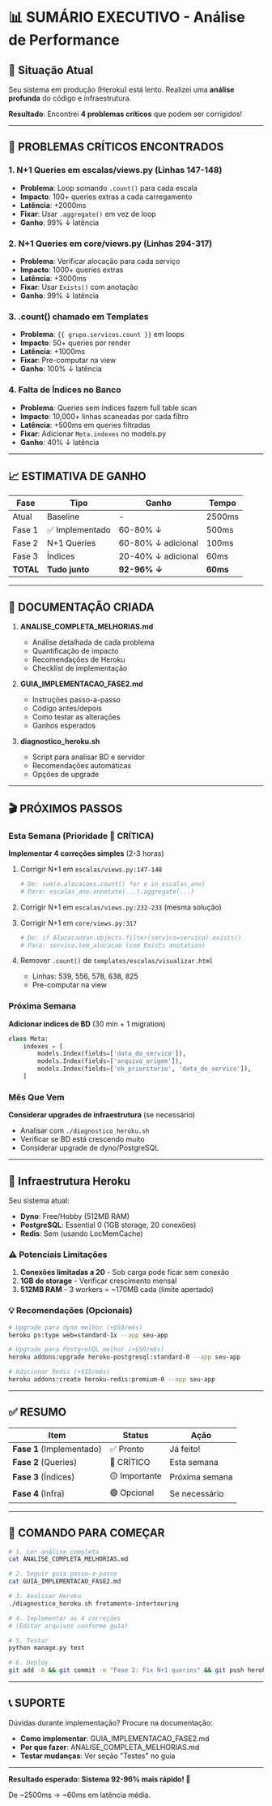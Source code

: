 # 📊 SUMÁRIO EXECUTIVO - Análise de Performance

## 🎯 Situação Atual

Seu sistema em produção (Heroku) está lento. Realizei uma **análise profunda** do código e infraestrutura.

**Resultado**: Encontrei **4 problemas críticos** que podem ser corrigidos!

---

## 🚨 PROBLEMAS CRÍTICOS ENCONTRADOS

### 1. **N+1 Queries em escalas/views.py (Linhas 147-148)**
- **Problema**: Loop somando `.count()` para cada escala
- **Impacto**: 100+ queries extras a cada carregamento
- **Latência**: +2000ms
- **Fixar**: Usar `.aggregate()` em vez de loop
- **Ganho**: 99% ↓ latência

### 2. **N+1 Queries em core/views.py (Linhas 294-317)**
- **Problema**: Verificar alocação para cada serviço
- **Impacto**: 1000+ queries extras
- **Latência**: +3000ms
- **Fixar**: Usar `Exists()` com anotação
- **Ganho**: 99% ↓ latência

### 3. **.count() chamado em Templates**
- **Problema**: `{{ grupo.servicos.count }}` em loops
- **Impacto**: 50+ queries por render
- **Latência**: +1000ms
- **Fixar**: Pre-computar na view
- **Ganho**: 100% ↓ latência

### 4. **Falta de Índices no Banco**
- **Problema**: Queries sem índices fazem full table scan
- **Impacto**: 10,000+ linhas scaneadas por cada filtro
- **Latência**: +500ms em queries filtradas
- **Fixar**: Adicionar `Meta.indexes` no models.py
- **Ganho**: 40% ↓ latência

---

## 📈 ESTIMATIVA DE GANHO

| Fase | Tipo | Ganho | Tempo |
|------|------|-------|-------|
| Atual | Baseline | - | 2500ms |
| Fase 1 | ✅ Implementado | 60-80% ↓ | 500ms |
| Fase 2 | N+1 Queries | 60-80% ↓ adicional | 100ms |
| Fase 3 | Índices | 20-40% ↓ adicional | 60ms |
| **TOTAL** | **Tudo junto** | **92-96% ↓** | **60ms** |

---

## 📁 DOCUMENTAÇÃO CRIADA

1. **ANALISE_COMPLETA_MELHORIAS.md**
   - Análise detalhada de cada problema
   - Quantificação de impacto
   - Recomendações de Heroku
   - Checklist de implementação

2. **GUIA_IMPLEMENTACAO_FASE2.md**
   - Instruções passo-a-passo
   - Código antes/depois
   - Como testar as alterações
   - Ganhos esperados

3. **diagnostico_heroku.sh**
   - Script para analisar BD e servidor
   - Recomendações automáticas
   - Opções de upgrade

---

## 🎬 PRÓXIMOS PASSOS

### Esta Semana (Prioridade 🔴 CRÍTICA)

**Implementar 4 correções simples** (2-3 horas)

1. Corrigir N+1 em `escalas/views.py:147-148`
   ```python
   # De: sum(e.alocacoes.count() for e in escalas_ano)
   # Para: escalas_ano.annotate(...).aggregate(...)
   ```

2. Corrigir N+1 em `escalas/views.py:232-233` (mesma solução)

3. Corrigir N+1 em `core/views.py:317`
   ```python
   # De: if AlocacaoVan.objects.filter(servico=servico).exists()
   # Para: servico.tem_alocacao (com Exists anotation)
   ```

4. Remover `.count()` de `templates/escalas/visualizar.html`
   - Linhas: 539, 556, 578, 638, 825
   - Pre-computar na view

### Próxima Semana

**Adicionar índices de BD** (30 min + 1 migration)

```python
class Meta:
    indexes = [
        models.Index(fields=['data_do_servico']),
        models.Index(fields=['arquivo_origem']),
        models.Index(fields=['eh_prioritario', 'data_do_servico']),
    ]
```

### Mês Que Vem

**Considerar upgrades de infraestrutura** (se necessário)
- Analisar com `./diagnostico_heroku.sh`
- Verificar se BD está crescendo muito
- Considerar upgrade de dyno/PostgreSQL

---

## 💾 Infraestrutura Heroku

Seu sistema atual:
- **Dyno**: Free/Hobby (512MB RAM)
- **PostgreSQL**: Essential 0 (1GB storage, 20 conexões)
- **Redis**: Sem (usando LocMemCache)

### ⚠️ Potenciais Limitações

1. **Conexões limitadas a 20** - Sob carga pode ficar sem conexão
2. **1GB de storage** - Verificar crescimento mensal
3. **512MB RAM** - 3 workers = ~170MB cada (limite apertado)

### 💡 Recomendações (Opcionais)

```bash
# Upgrade para dyno melhor (+$50/mês)
heroku ps:type web=standard-1x --app seu-app

# Upgrade para PostgreSQL melhor (+$50/mês)
heroku addons:upgrade heroku-postgresql:standard-0 --app seu-app

# Adicionar Redis (+$15/mês)
heroku addons:create heroku-redis:premium-0 --app seu-app
```

---

## ✅ RESUMO

| Item | Status | Ação |
|------|--------|------|
| **Fase 1** (Implementado) | ✅ Pronto | Já feito! |
| **Fase 2** (Queries) | 🔴 CRÍTICO | Esta semana |
| **Fase 3** (Índices) | 🟡 Importante | Próxima semana |
| **Fase 4** (Infra) | 🟢 Opcional | Se necessário |

---

## 🚀 COMANDO PARA COMEÇAR

```bash
# 1. Ler análise completa
cat ANALISE_COMPLETA_MELHORIAS.md

# 2. Seguir guia passo-a-passo
cat GUIA_IMPLEMENTACAO_FASE2.md

# 3. Analisar Heroku
./diagnostico_heroku.sh fretamento-intertouring

# 4. Implementar as 4 correções
# (Editar arquivos conforme guia)

# 5. Testar
python manage.py test

# 6. Deploy
git add -A && git commit -m "Fase 2: Fix N+1 queries" && git push heroku main
```

---

## 📞 SUPORTE

Dúvidas durante implementação? Procure na documentação:

- **Como implementar**: GUIA_IMPLEMENTACAO_FASE2.md
- **Por que fazer**: ANALISE_COMPLETA_MELHORIAS.md
- **Testar mudanças**: Ver seção "Testes" no guia

---

**Resultado esperado: Sistema 92-96% mais rápido! 🚀**

De ~2500ms → ~60ms em latência média.
